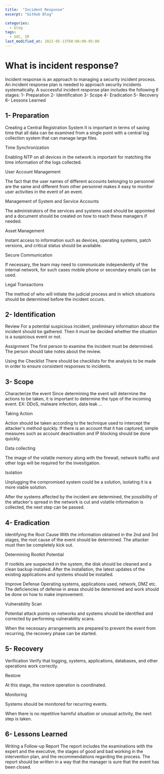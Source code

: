 ```yaml
---
title:  "Incident Response"
excerpt: "GitHub Blog"

categories:
  - blog
tags:
  - SOC, IR
last_modified_at: 2022-05-13T08:06:00-05:00
---
```


# What is incident response?

Incident response is an approach to managing a security incident process. An incident response plan is needed to approach security incidents systematically. A successful incident response plan includes the following 6 stages:
1- Preparation
2- Identification
3- Scope
4- Eradication
5- Recovery
6- Lessons Learned




## 1- Preparation

Creating a Central Registration System
It is important in terms of saving time that all data can be examined from a single point with a central log collection system that can manage large files.


Time Synchronization

Enabling NTP on all devices in the network is important for matching the time information of the logs collected.


User Account Management

The fact that the user names of different accounts belonging to personnel are the same and different from other personnel makes it easy to monitor user activities in the event of an event.


Management of System and Service Accounts

The administrators of the services and systems used should be appointed and a document should be created on how to reach these managers if needed.


Asset Management

Instant access to information such as devices, operating systems, patch versions, and critical status should be available.


Secure Communication

If necessary, the team may need to communicate independently of the internal network, for such cases mobile phone or secondary emails can be used.


Legal Transactions

The method of who will initiate the judicial process and in which situations should be determined before the incident occurs.




## 2- Identification

Review
For a potential suspicious incident, preliminary information about the incident should be gathered. Then it must be decided whether the situation is a suspicious event or not.

Assignment
The first person to examine the incident must be determined. The person should take notes about the review.


Using the Checklist
There should be checklists for the analysis to be made in order to ensure consistent responses to incidents.




## 3- Scope

Characterize the event
Since determining the event will determine the actions to be taken, it is important to determine the type of the incoming event. EX: DDoS, malware infection, data leak …


Taking Action

Action should be taken according to the technique used to intercept the attacker's method quickly. If there is an account that it has captured, simple measures such as account deactivation and IP blocking should be done quickly.


Data collecting

The image of the volatile memory along with the firewall, network traffic and other logs will be required for the investigation.


Isolation

Unplugging the compromised system could be a solution, isolating it is a more viable solution.

After the systems affected by the incident are determined, the possibility of the attacker's spread in the network is cut and volatile information is collected, the next step can be passed.



## 4- Eradication

Identifying the Root Cause
With the information obtained in the 2nd and 3rd stages, the root cause of the event should be determined. The attacker must then be completely kick out.


Determining Rootkit Potential

If rootkits are suspected in the system, the disk should be cleaned and a clean backup installed. After the installation, the latest updates of the existing applications and systems should be installed.


Improve Defense
Operating systems, applications used, network, DMZ etc. The deficiencies of defense in areas should be determined and work should be done on how to make improvement.


Vulnerability Scan

Potential attack points on networks and systems should be identified and corrected by performing vulnerability scans.

When the necessary arrangements are prepared to prevent the event from recurring, the recovery phase can be started.




## 5- Recovery

Verification
Verify that logging, systems, applications, databases, and other operations work correctly.


Restore

At this stage, the restore operation is coordinated.


Monitoring

Systems should be monitored for recurring events.

When there is no repetitive harmful situation or unusual activity, the next step is taken.




## 6- Lessons Learned

Writing a Follow-up Report
The report includes the examinations with the expert and the executive, the stages of good and bad working in the intervention plan, and the recommendations regarding the process. The report should be written in a way that the manager is sure that the event has been closed.